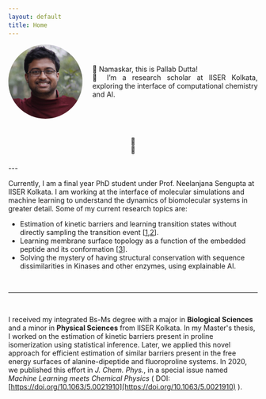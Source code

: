 ```yaml
---
layout: default
title: Home
---
```


<div style="display: flex; align-items: center;">
    <img src="PallabDutta_Photo.jpg" alt="Your Photo" style="width:150px; border-radius: 50%; margin-right: 20px;">
    <div>
        <p style="text-align: justify;">
        🙏 Namaskar, this is Pallab Dutta! <br>
        👀 I’m a research scholar at IISER Kolkata, exploring the interface of computational chemistry and AI. 
        </p>
    </div>
</div>
<br/>

<div class="toggle-container">
    <div id="toggle-track">
        <div id="science-side">🔬</div>
        <div id="art-side">🎨</div>
        <div id="toggle-knob"></div>
    </div>
</div>
<style>
.toggle-container {
    display: flex;
    justify-content: center;
    margin: 20px 0;
}

#toggle-track {
    width: 100px;
    height: 50px;
    background: linear-gradient(to right, #0044cc 50%, #ff6600 50%);
    border-radius: 25px;
    position: relative;
    display: flex;
    align-items: center;
    justify-content: space-between;
    padding: 0 10px;
    transition: background 0.3s ease-in-out;
}

#toggle-knob {
    width: 45px;
    height: 45px;
    border-radius: 50%;
    background: url('/assets/face_off.png') center/cover;
    position: absolute;
    left: 2px;
    transition: transform 0.3s ease-in-out;
}

#science-side, #art-side {
    font-size: 20px;
}

</style>
<script src="/assets/toggle.js"></script>
---

<br/>

Currently, I am a final year PhD student under Prof. Neelanjana Sengupta at IISER Kolkata. I am working at the interface of molecular simulations and machine learning to understand the dynamics of biomolecular systems in greater detail. Some of my current research topics are:
- Estimation of kinetic barriers and learning transition states without directly sampling the transition event [[1](https://doi.org/10.1002/cphc.202200595),[2](https://doi.org/10.1016/j.bpj.2023.02.010)].
- Learning membrane surface topology as a function of the embedded peptide and its conformation [[3](https://doi.org/10.1063/5.0250082)]. 
- Solving the mystery of having structural conservation with sequence dissimilarities in Kinases and other enzymes, using explainable AI.  

<br/>

---

<br/>

I received my integrated Bs-Ms degree with a major in **Biological Sciences** and a minor in **Physical Sciences** from IISER Kolkata. In my Master's thesis, I worked on the estimation of kinetic barriers present in proline isomerization using statistical inference. Later, we applied this novel approach for efficient estimation of similar barriers present in the free energy surfaces of alanine-dipeptide and fluoroproline systems. In 2020, we published this effort in *J. Chem. Phys.*, in a special issue named *Machine Learning meets Chemical Physics* ( DOI: [https://doi.org/10.1063/5.0021910](https://doi.org/10.1063/5.0021910) ).

<style>
  .site-footer {
    display: none;
  }
</style>
